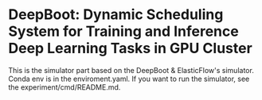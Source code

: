# DeepBoot: Dynamic Scheduling System for Training and Inference Deep Learning Tasks in GPU Cluster

This is the simulator part based on the DeepBoot & ElasticFlow's simulator. Conda env is in the enviroment.yaml.
If you want to run the simulator, see the experiment/cmd/README.md.

